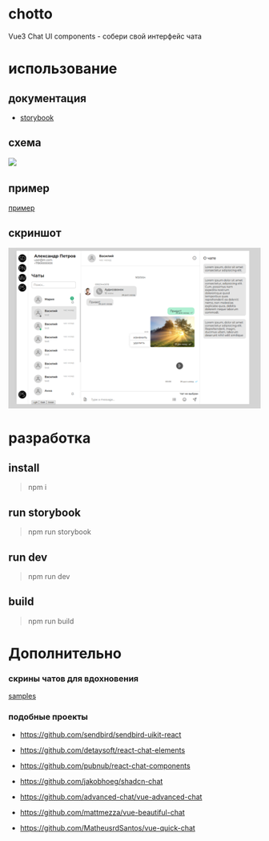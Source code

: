# chotto
Vue3 Chat UI components - собери свой интерфейс чата

# использование

## документация

- [storybook](https://mobilon-dev.github.io/chotto/)

## схема

![](images/scheme.png)

## пример

[пример](https://github.com/antirek/chotto-sample)

## скриншот

![](images/screenshot4.png)


# разработка


## install

> npm i

## run storybook

> npm run storybook

## run dev

> npm run dev

## build

> npm run build


# Дополнительно

### скрины чатов для вдохновения

[samples](/samples)

### подобные проекты

- https://github.com/sendbird/sendbird-uikit-react

- https://github.com/detaysoft/react-chat-elements

- https://github.com/pubnub/react-chat-components

- https://github.com/jakobhoeg/shadcn-chat

- https://github.com/advanced-chat/vue-advanced-chat

- https://github.com/mattmezza/vue-beautiful-chat

- https://github.com/MatheusrdSantos/vue-quick-chat

